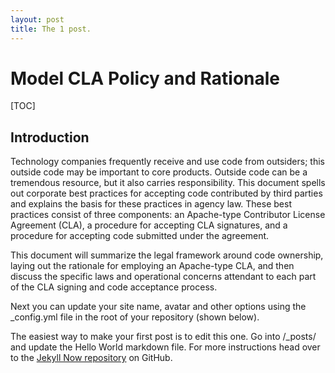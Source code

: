 ```yaml
---
layout: post
title: The 1 post.
---
```




# Model CLA Policy and Rationale

[TOC]

## Introduction

Technology companies frequently receive and use code from outsiders; this
outside code may be important to core products. Outside code can be a tremendous
resource, but it also carries responsibility. This document spells out corporate
best practices for accepting code contributed by third parties and explains the
basis for these practices in agency law. These best practices consist of three
components: an Apache-type Contributor License Agreement (CLA), a procedure for
accepting CLA signatures, and a procedure for accepting code submitted under the
agreement.

This document will summarize the legal framework around code ownership, laying
out the rationale for employing an Apache-type CLA, and then discuss the
specific laws and operational concerns attendant to each part of the CLA signing
and code acceptance process.

Next you can update your site name, avatar and other options using the _config.yml file in the root of your repository (shown below).

The easiest way to make your first post is to edit this one. Go into /_posts/ and update the Hello World markdown file. For more instructions head over to the [Jekyll Now repository](https://github.com/barryclark/jekyll-now) on GitHub.

